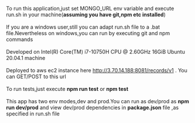 To run this application,just set MONGO_URL env variable and execute run.sh in your machine(**assuming you have git,npm etc installed**)<br /><br /> 
If you are a windows user,still you can adapt run.sh file to a .bat file.Nevertheless on windows,you can run by executing git and npm commands<br /><br /> 
Developed on Intel(R) Core(TM) i7-10750H CPU @ 2.60GHz 16GiB Ubuntu 20.04.1 machine<br /><br /> 
Deployed to aws ec2 instance here http://3.70.14.188:8081/records/v1 . You can GET/POST to this url<br /><br /> 
To run tests,just execute **npm run test** or **npm test**<br /><br /> 
This app has two env modes,dev and prod.You can run as dev/prod as **npm run dev/prod** and view dev/prod dependencies in **package.json** file ,as specified in run.sh file<br /><br /> 
